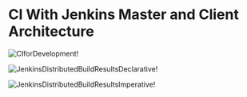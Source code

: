 # CI With Jenkins Master and Client Architecture

![CIforDevelopment!](https://lucid.app/publicSegments/view/64a259a4-f8bd-4d2a-bd47-5ed09064197b/image.png)

![JenkinsDistributedBuildResultsDeclarative!](https://lucid.app/publicSegments/view/8516f60d-e144-4757-871f-e57e6f2305af/image.png)

![JenkinsDistributedBuildResultsImperative!](https://lucid.app/publicSegments/view/1da9bc53-1f84-4e3f-b4c6-424b1187be4d/image.png)
